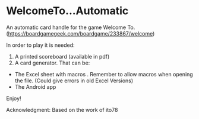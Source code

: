 # WelcomeTo...Automatic
An automatic card handle for the game Welcome To. (https://boardgamegeek.com/boardgame/233867/welcome)

In order to play it is needed:
1. A printed scoreboard (available in pdf)
2. A card generator. That can be:
  - The Excel sheet with macros .  Remember to allow macros when opening the file. (Could give errors in old Excel Versions)
  - The Android app

Enjoy!

Acknowledgment:
Based on the work of ito78
